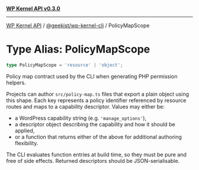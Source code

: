 [**WP Kernel API v0.3.0**](../../../README.md)

---

[WP Kernel API](../../../README.md) / [@geekist/wp-kernel-cli](../README.md) / PolicyMapScope

# Type Alias: PolicyMapScope

```ts
type PolicyMapScope = 'resource' | 'object';
```

Policy map contract used by the CLI when generating PHP permission helpers.

Projects can author `src/policy-map.ts` files that export a plain object using
this shape. Each key represents a policy identifier referenced by resource
routes and maps to a capability descriptor. Values may either be:

- a WordPress capability string (e.g. `'manage_options'`),
- a descriptor object describing the capability and how it should be applied,
- or a function that returns either of the above for additional authoring
  flexibility.

The CLI evaluates function entries at build time, so they must be pure and
free of side effects. Returned descriptors should be JSON-serialisable.

